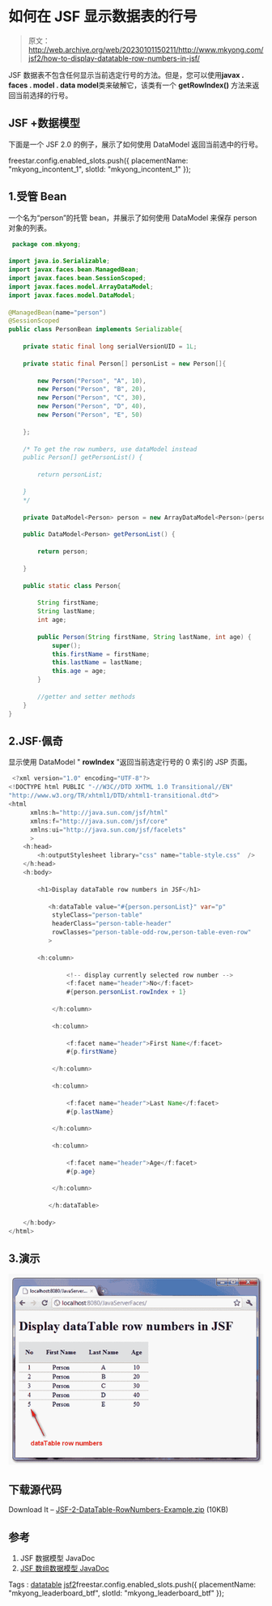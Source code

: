 # 如何在 JSF 显示数据表的行号

> 原文：<http://web.archive.org/web/20230101150211/http://www.mkyong.com/jsf2/how-to-display-datatable-row-numbers-in-jsf/>

JSF 数据表不包含任何显示当前选定行号的方法。但是，您可以使用**javax . faces . model . data model**类来破解它，该类有一个 **getRowIndex()** 方法来返回当前选择的行号。

## JSF +数据模型

下面是一个 JSF 2.0 的例子，展示了如何使用 DataModel 返回当前选中的行号。

freestar.config.enabled_slots.push({ placementName: "mkyong_incontent_1", slotId: "mkyong_incontent_1" });

## 1.受管 Bean

一个名为“person”的托管 bean，并展示了如何使用 DataModel 来保存 person 对象的列表。

```java
 package com.mkyong;

import java.io.Serializable;
import javax.faces.bean.ManagedBean;
import javax.faces.bean.SessionScoped;
import javax.faces.model.ArrayDataModel;
import javax.faces.model.DataModel;

@ManagedBean(name="person")
@SessionScoped
public class PersonBean implements Serializable{

	private static final long serialVersionUID = 1L;

	private static final Person[] personList = new Person[]{

		new Person("Person", "A", 10),
		new Person("Person", "B", 20),
		new Person("Person", "C", 30),
		new Person("Person", "D", 40),
		new Person("Person", "E", 50)

	};

	/* To get the row numbers, use dataModel instead
	public Person[] getPersonList() {

		return personList;

	}
	*/

	private DataModel<Person> person = new ArrayDataModel<Person>(personList);

	public DataModel<Person> getPersonList() {

		return person;

	}

	public static class Person{

		String firstName;
		String lastName;
		int age;

		public Person(String firstName, String lastName, int age) {
			super();
			this.firstName = firstName;
			this.lastName = lastName;
			this.age = age;
		}

		//getter and setter methods 
	}
} 
```

## 2.JSF·佩奇

显示使用 DataModel " **rowIndex** "返回当前选定行号的 0 索引的 JSP 页面。

```java
 <?xml version="1.0" encoding="UTF-8"?>
<!DOCTYPE html PUBLIC "-//W3C//DTD XHTML 1.0 Transitional//EN" 
"http://www.w3.org/TR/xhtml1/DTD/xhtml1-transitional.dtd">
<html    
      xmlns:h="http://java.sun.com/jsf/html"
      xmlns:f="http://java.sun.com/jsf/core"
      xmlns:ui="http://java.sun.com/jsf/facelets"
      >
    <h:head>
    	<h:outputStylesheet library="css" name="table-style.css"  />
    </h:head>
    <h:body>

    	<h1>Display dataTable row numbers in JSF</h1>

    	   <h:dataTable value="#{person.personList}" var="p"
    		styleClass="person-table"
    		headerClass="person-table-header"
    		rowClasses="person-table-odd-row,person-table-even-row"
    	   >

		<h:column>

    			<!-- display currently selected row number -->
    			<f:facet name="header">No</f:facet>
    			#{person.personList.rowIndex + 1}

    		</h:column>

    		<h:column>

    			<f:facet name="header">First Name</f:facet>
    			#{p.firstName}

    		</h:column>

    		<h:column>

    			<f:facet name="header">Last Name</f:facet>
    			#{p.lastName}

    		</h:column>

    		<h:column>

    			<f:facet name="header">Age</f:facet>
    			#{p.age}

    		</h:column>

    	   </h:dataTable>

    </h:body>
</html> 
```

## 3.演示



![jsf2-dataTable-RowNumbers-Example](img/d3a9cdb8b5587fe3eef9281ee61a1595.png "jsf2-dataTable-RowNumbers-Example")

## 下载源代码

Download It – [JSF-2-DataTable-RowNumbers-Example.zip](http://web.archive.org/web/20210210180639/http://www.mkyong.com/wp-content/uploads/2010/10/JSF-2-DataTable-RowNumbers-Example.zip) (10KB)

## 参考

1.  JSF 数据模型 JavaDoc
2.  [JSF 数组数据模型 JavaDoc](http://web.archive.org/web/20210210180639/https://javaserverfaces.dev.java.net/nonav/docs/2.0/javadocs/javax/faces/model/ArrayDataModel.html)

Tags : [datatable](http://web.archive.org/web/20210210180639/https://mkyong.com/tag/datatable/) [jsf2](http://web.archive.org/web/20210210180639/https://mkyong.com/tag/jsf2/)freestar.config.enabled_slots.push({ placementName: "mkyong_leaderboard_btf", slotId: "mkyong_leaderboard_btf" });<input type="hidden" id="mkyong-current-postId" value="7424">